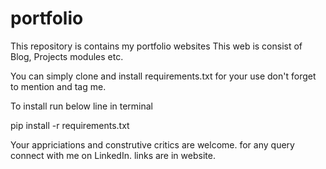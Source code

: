 # portfolio

This repository is contains my portfolio websites 
This web is consist of Blog, Projects modules etc.

You can simply clone and install requirements.txt for your use don't forget to mention and tag me.

To install run below line in terminal

pip install -r requirements.txt

Your appriciations and construtive critics are welcome.
for any query connect with me on LinkedIn. 
links are in website.
